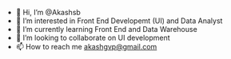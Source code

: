 - 👋 Hi, I’m @Akashsb
- 👀 I’m interested in Front End Developemt (UI) and Data Analyst
- 🌱 I’m currently learning Front End and Data Warehouse
- 💞️ I’m looking to collaborate on UI development 
- 📫 How to reach me akashgvp@gmail.com

<!---
Akashsb-ak/Akashsb-ak is a ✨ special ✨ repository because its `README.md` (this file) appears on your GitHub profile.
You can click the Preview link to take a look at your changes.
--->
